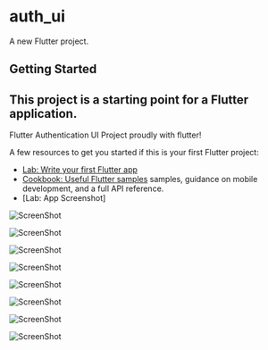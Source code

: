 # auth_ui

A new Flutter project.

## Getting Started

## This project is a starting point for a Flutter application.

Flutter Authentication UI Project proudly with flutter!

A few resources to get you started if this is your first Flutter project:

- [Lab: Write your first Flutter app](https://docs.flutter.dev/get-started/codelab)
- [Cookbook: Useful Flutter samples](https://docs.flutter.dev/cookbook)
samples, guidance on mobile development, and a full API reference.
- [Lab: App Screenshot]

![ScreenShot](https://github.com/DevBox01/Auth_UI/blob/master/screenShot/1.png)

![ScreenShot](https://github.com/DevBox01/Auth_UI/blob/master/screenShot/2.png)

![ScreenShot](https://github.com/DevBox01/Auth_UI/blob/master/screenShot/3.png)

![ScreenShot](https://github.com/DevBox01/Auth_UI/blob/master/screenShot/4.png)

![ScreenShot](https://github.com/DevBox01/Auth_UI/blob/master/screenShot/5.png)

![ScreenShot](https://github.com/DevBox01/Auth_UI/blob/master/screenShot/6.png)

![ScreenShot](https://github.com/DevBox01/Auth_UI/blob/master/screenShot/7.png)

![ScreenShot](https://github.com/DevBox01/Auth_UI/blob/master/screenShot/8.png)

